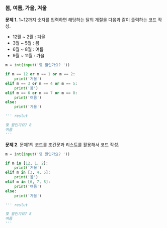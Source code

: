 ### 봄, 여름, 가을, 겨울
**문제 1**. 1~12까지 숫자를 입력하면 해당하는 달의 계절을 다음과 같이 출력하는 코드 작성.
- 12월 ~ 2월 : 겨울
- 3월 ~ 5월 : 봄
- 6월 ~ 8월 : 여름
- 9월 ~ 11월 : 가을
```py
m = int(input('몇 월인가요? '))

if m == 12 or m == 1 or m == 2:
    print('겨울')
elif m == 3 or m == 4 or m == 5:
    print('봄')
elif m == 6 or m == 7 or m == 8:
    print('여름')
else:
    print('가을')

''' reslut

몇 월인가요? 8
여름
'''
```
**문제 2**. 문제1의 코드를 조건문과 리스트를 활용해서 코드 작성.
```py
m = int(input('몇 월인가요? '))

if m in [12, 1, 2]:
    print('겨울')
elif m in [3, 4, 5]:
    print('봄')
elif m in [6, 7, 8]:
    print('여름')
else:
    print('가을')

''' reslut

몇 월인가요? 8
여름
'''
```